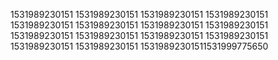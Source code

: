 1531989230151
1531989230151
1531989230151
1531989230151
1531989230151
1531989230151
1531989230151
1531989230151
1531989230151
1531989230151
1531989230151
1531989230151
1531989230151
1531989230151
15319892301511531999775650